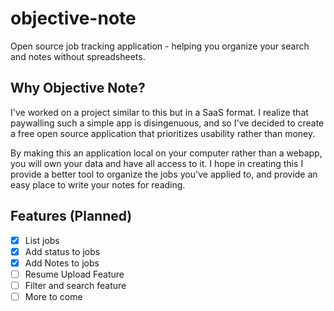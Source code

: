 # objective-note
Open source job tracking application - helping you organize your search and notes without spreadsheets.

## Why Objective Note?

I've worked on a project similar to this but in a SaaS format. I realize that paywalling such a simple app is disingenuous, and so I've decided to create a free open source application that prioritizes usability rather than money. 

By making this an application local on your computer rather than a webapp, you will own your data and have all access to it. I hope in creating this I provide a better tool to organize the jobs you've applied to, and provide an easy place to write your notes for reading.

## Features (Planned)
- [X] List jobs
- [X] Add status to jobs
- [X] Add Notes to jobs 
- [ ] Resume Upload Feature
- [ ] Filter and search feature
- [ ] More to come
